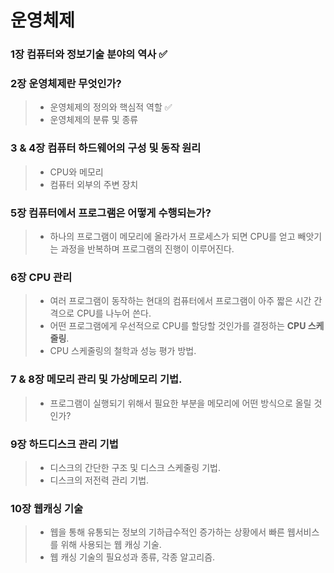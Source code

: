 # 운영체제

### 1장 컴퓨터와 정보기술 분야의 역사 ✅

### 2장 운영체제란 무엇인가?
>  -  운영체제의 정의와 핵심적 역할 ✅
>  -  운영체제의 분류 및 종류

### 3 & 4장 컴퓨터 하드웨어의 구성 및 동작 원리
> - CPU와 메모리
> - 컴퓨터 외부의 주변 장치

### 5장 컴퓨터에서 프로그램은 어떻게 수행되는가?
> - 하나의 프로그램이 메모리에 올라가서 프로세스가 되면 CPU를 얻고 빼앗기는 과정을 반복하며 프로그램의 진행이 이루어진다.

### 6장 CPU 관리
> - 여러 프로그램이 동작하는 현대의 컴퓨터에서 프로그램이 아주 짧은 시간 간격으로 CPU를 나누어 쓴다.
> - 어떤 프로그램에게 우선적으로 CPU를 할당할 것인가를 결정하는 __CPU 스케줄링__.
> - CPU 스케줄링의 철학과 성능 평가 방법.

### 7 & 8장 메모리 관리 및 가상메모리 기법.
> - 프로그램이 실행되기 위해서 필요한 부분을 메모리에 어떤 방식으로 올릴 것인가?

### 9장 하드디스크 관리 기법
> - 디스크의 간단한 구조 및 디스크 스케줄링 기법.
> - 디스크의 저전력 관리 기법.

### 10장 웹캐싱 기술
> - 웹을 통해 유통되는 정보의 기하급수적인 증가하는 상황에서 빠른 웹서비스를 위해 사용되는 웹 캐싱 기술.
> - 웹 캐싱 기술의 필요성과 종류, 각종 알고리즘.
